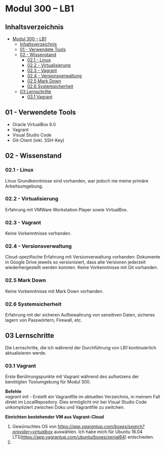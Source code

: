 # Modul 300 – LB1

## Inhaltsverzeichnis
- [Modul 300 – LB1](#modul-300-%E2%80%93-lb1)
  - [Inhaltsverzeichnis](#inhaltsverzeichnis)
  - [01 - Verwendete Tools](#01---verwendete-tools)
  - [02 - Wissenstand](#02---wissenstand)
    - [02.1 - Linux](#021---linux)
    - [02.2 - Virtualisierung](#022---virtualisierung)
    - [02.3 - Vagrant](#023---vagrant)
    - [02.4 - Versionsverwaltung](#024---versionsverwaltung)
    - [02.5 Mark Down](#025-mark-down)
    - [02.6 Systemsicherheit](#026-systemsicherheit)
  - [03 Lernschritte](#03-lernschritte)
    - [03.1 Vagrant](#031-vagrant)


## 01 - Verwendete Tools
* Oracle VirtualBox 6.0
* Vagrant
* Visual Studio Code
* Git-Client (inkl. SSH-Key)
  
## 02 - Wissenstand

### 02.1 - Linux
Linux Grundkenntnisse sind vorhanden, war jedoch nie meine primäre Arbeitsumgebung.

### 02.2 - Virtualisierung
Erfahrung mit VMWare Workstation Player sowie VirtualBox.

### 02.3 - Vagrant
Keine Vorkenntnisse vorhanden.

### 02.4 - Versionsverwaltung
Cloud-spezifische Erfahrung mit Versionverwaltung vorhanden: Dokumente in Google Drive jeweils so versionisiert, dass alte Versionen jederzeit wiederhergestellt werden konnten.
Keine Vorkenntnisse mit Git vorhanden.

### 02.5 Mark Down
Keine Vorkenntnisse mit Mark Down vorhanden.

### 02.6 Systemsicherheit
Erfahrung mit der sicheren Aufbewahrung von sensitiven Daten, sicheres lagern von Passwörtern, Firewall, etc.

## 03 Lernschritte
Die Lernschritte, die ich während der Durchführung von LB1 kontinuierlich aktualisieren werde.
### 03.1 Vagrant
Erste Berührungspunkte mit Vagrant während des aufsetzens der benötigten Toolumgebung für Modul 300.

**Befehle**  
*vagrant init* - Erstellt ein Vagrantfile im aktuellen Verzeichnis, in meinem Fall direkt im LocalRepository. Dies ermöglicht mir bei Visual Studio Code unkompliziert zwischen Doku und Vagrantfile zu switchen.  

**Einrichten bestehender VM aus Vagrant-Cloud**  
1. Gewünschtes OS von *https://app.vagrantup.com/boxes/search?provider=virtualbox* auswählen. Ich habe mich für Ubuntu 16.04 LTS(https://app.vagrantup.com/ubuntu/boxes/xenial64) entschieden.
2. 